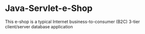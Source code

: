 # Java-Servlet-e-Shop
This e-shop is a typical Internet business-to-consumer (B2C) 3-tier client/server database application

